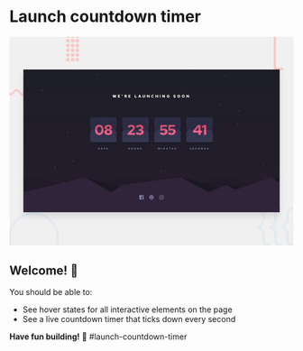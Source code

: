 # Launch countdown timer

![Design preview for the Launch countdown timer coding challenge](./design/desktop-preview.jpg)

## Welcome! 👋

You should be able to:

- See hover states for all interactive elements on the page
- See a live countdown timer that ticks down every second

**Have fun building!** 🚀
#launch-countdown-timer